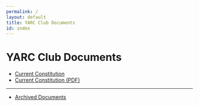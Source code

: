 ```yaml
---
permalink: /
layout: default
title: YARC Club Documents
id: index
---
```


# YARC Club Documents

* [Current Constitution](/constitution-bylaws)
* [Current Constitution (PDF)](/constitution-bylaws_2019-07-19.pdf)

---

* [Archived Documents](/archive)
